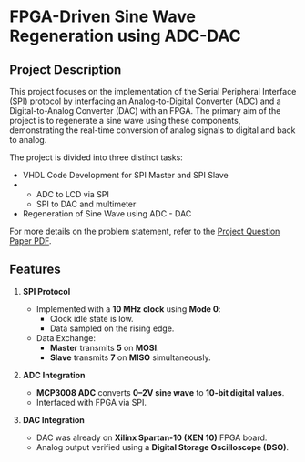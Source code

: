 # FPGA-Driven Sine Wave Regeneration using ADC-DAC
## Project Description
This project focuses on the implementation of the Serial Peripheral Interface (SPI) protocol by interfacing an Analog-to-Digital Converter (ADC) and a Digital-to-Analog Converter (DAC) with an FPGA. The primary aim of the project is to regenerate a sine wave using these components, demonstrating the real-time conversion of analog signals to digital and back to analog.

The project is divided into three distinct tasks:

* VHDL Code Development for SPI Master and SPI Slave
* -  ADC to LCD via SPI
  -  SPI to DAC and multimeter
* Regeneration of Sine Wave using ADC - DAC

For more details on the problem statement, refer to the [Project Question Paper PDF](ProjectQuestionPaper.pdf).

## Features 
1. **SPI Protocol**
   - Implemented with a **10 MHz clock** using **Mode 0**:
     - Clock idle state is low.
     - Data sampled on the rising edge.
   - Data Exchange:
     - **Master** transmits **5** on **MOSI**.
     - **Slave** transmits **7** on **MISO** simultaneously.

2. **ADC Integration**
   - **MCP3008 ADC** converts **0–2V sine wave** to **10-bit digital values**.
   - Interfaced with FPGA via SPI.

3. **DAC Integration**
   - DAC was already on  **Xilinx Spartan-10 (XEN 10)** FPGA board.
   - Analog output verified using a **Digital Storage Oscilloscope (DSO)**.
